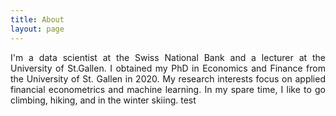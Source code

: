 ```yaml
---
title: About
layout: page
---
```


<p align="justify">I'm a data scientist at the Swiss National Bank and a lecturer 
	at the University of St.Gallen. 
	I obtained my PhD in Economics and Finance from the University of St. Gallen in 
2020. My research interests focus on applied financial econometrics and machine learning. In my spare time, I like to
go climbing, hiking, and in the winter skiing. test </p>

